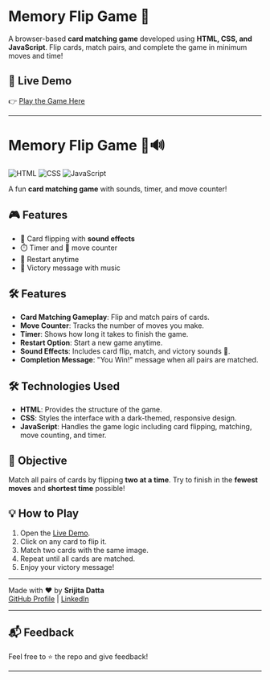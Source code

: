 # Memory Flip Game 🎴

A browser-based **card matching game** developed using **HTML, CSS, and JavaScript**. Flip cards, match pairs, and complete the game in minimum moves and time!

## 🚀 Live Demo
👉 [Play the Game Here](https://srijita627.github.io/Memory-Flip-Card-Game/)

---

# Memory Flip Game 🎴🔊

![HTML](https://img.shields.io/badge/HTML-E34F26?style=for-the-badge&logo=html5&logoColor=white)
![CSS](https://img.shields.io/badge/CSS-1572B6?style=for-the-badge&logo=css3&logoColor=white)
![JavaScript](https://img.shields.io/badge/JavaScript-F7DF1E?style=for-the-badge&logo=javascript&logoColor=black)

A fun **card matching game** with sounds, timer, and move counter!

## 🎮 Features
- 🔄 Card flipping with **sound effects**
- ⏱️ Timer and 🧮 move counter
- 🔁 Restart anytime
- 🎉 Victory message with music


## 🛠️ Features
- **Card Matching Gameplay**: Flip and match pairs of cards.
- **Move Counter**: Tracks the number of moves you make.
- **Timer**: Shows how long it takes to finish the game.
- **Restart Option**: Start a new game anytime.
- **Sound Effects**: Includes card flip, match, and victory sounds 🎵.
- **Completion Message**: "You Win!" message when all pairs are matched.


## 🛠️ Technologies Used
- **HTML**: Provides the structure of the game.
- **CSS**: Styles the interface with a dark-themed, responsive design.
- **JavaScript**: Handles the game logic including card flipping, matching, move counting, and timer.

## 🎯 Objective
Match all pairs of cards by flipping **two at a time**. Try to finish in the **fewest moves** and **shortest time** possible!

## 💡 How to Play
1. Open the [Live Demo](https://srijita627.github.io/Memory-Flip-Card-Game/).
2. Click on any card to flip it.
3. Match two cards with the same image.
4. Repeat until all cards are matched.
5. Enjoy your victory message!

---

Made with ❤️ by **Srijita Datta**  
[GitHub Profile](https://github.com/Srijita627) | [LinkedIn](https://www.linkedin.com/in/srijita-datta-b06313318/)

---

## 📬 Feedback

Feel free to ⭐️ the repo and give feedback!

---
